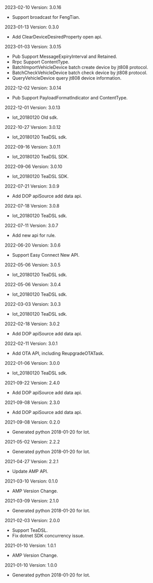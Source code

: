 2023-02-10 Version: 3.0.16
- Support broadcast for FengTian.

2023-01-13 Version: 0.3.0
- Add ClearDeviceDesiredProperty open api.

2023-01-03 Version: 3.0.15
- Pub Support MessageExpiryInterval and Retained.
- Rrpc Support ContentType.
- BatchImportVehicleDevice batch create device by jt808 protocol.
- BatchCheckVehicleDevice batch check device by jt808 protocol.
- QueryVehicleDevice query jt808 device information.

2022-12-02 Version: 3.0.14
- Pub Support PayloadFormatIndicator and ContentType.

2022-12-01 Version: 3.0.13
- Iot_20180120 Old sdk.


2022-10-27 Version: 3.0.12
- Iot_20180120 TeaDSL sdk.

2022-09-16 Version: 3.0.11
- Iot_20180120 TeaDSL SDK.

2022-09-06 Version: 3.0.10
- Iot_20180120 TeaDSL SDK.

2022-07-21 Version: 3.0.9
- Add DOP apiSource add data api.

2022-07-18 Version: 3.0.8
- Iot_20180120 TeaDSL sdk.

2022-07-11 Version: 3.0.7
- Add new api for rule.

2022-06-20 Version: 3.0.6
- Support Easy Connect New API.

2022-05-06 Version: 3.0.5
- Iot_20180120 TeaDSL sdk.

2022-05-06 Version: 3.0.4
- Iot_20180120 TeaDSL sdk.

2022-03-03 Version: 3.0.3
- Iot_20180120 TeaDSL sdk.

2022-02-18 Version: 3.0.2
- Add DOP apiSource add data api.

2022-02-11 Version: 3.0.1
- Add OTA API, including ReupgradeOTATask.


2022-01-06 Version: 3.0.0
- Iot_20180120 TeaDSL sdk.

2021-09-22 Version: 2.4.0
- Add DOP apiSource add data api.

2021-09-08 Version: 2.3.0
- Add DOP apiSource add data api.

2021-09-08 Version: 0.2.0
- Generated python 2018-01-20 for Iot.

2021-05-02 Version: 2.2.2
- Generated python 2018-01-20 for Iot.

2021-04-27 Version: 2.2.1
- Update AMP API.

2021-03-10 Version: 0.1.0
- AMP Version Change.

2021-03-09 Version: 2.1.0
- Generated python 2018-01-20 for Iot.

2021-02-03 Version: 2.0.0
- Support TeaDSL.
- Fix dotnet SDK concurrency issue.

2021-01-10 Version: 1.0.1
- AMP Version Change.

2021-01-10 Version: 1.0.0
- Generated python 2018-01-20 for Iot.

